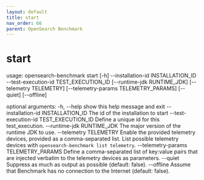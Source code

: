 ```yaml
---
layout: default
title: start
nav_order: 66
parent: OpenSearch Benchmark
---
```


# start

usage: opensearch-benchmark start [-h] --installation-id INSTALLATION_ID --test-execution-id TEST_EXECUTION_ID [--runtime-jdk RUNTIME_JDK] [--telemetry TELEMETRY] [--telemetry-params TELEMETRY_PARAMS] [--quiet] [--offline]

optional arguments:
  -h, --help            show this help message and exit
  --installation-id INSTALLATION_ID
                        The id of the installation to start
  --test-execution-id TEST_EXECUTION_ID
                        Define a unique id for this test_execution.
  --runtime-jdk RUNTIME_JDK
                        The major version of the runtime JDK to use.
  --telemetry TELEMETRY
                        Enable the provided telemetry devices, provided as a comma-separated list. List possible telemetry devices with `opensearch-benchmark list telemetry`.
  --telemetry-params TELEMETRY_PARAMS
                        Define a comma-separated list of key:value pairs that are injected verbatim to the telemetry devices as parameters.
  --quiet               Suppress as much as output as possible (default: false).
  --offline             Assume that Benchmark has no connection to the Internet (default: false).